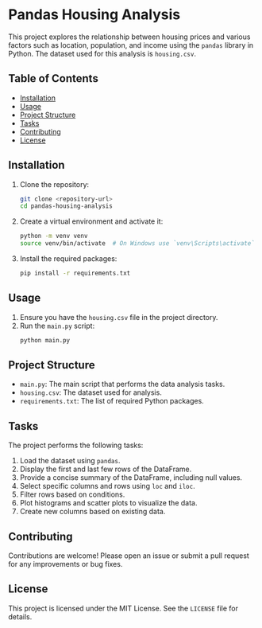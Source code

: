 # Pandas Housing Analysis

This project explores the relationship between housing prices and various factors such as location, population, and income using the `pandas` library in Python. The dataset used for this analysis is `housing.csv`.

## Table of Contents

- [Installation](#installation)
- [Usage](#usage)
- [Project Structure](#project-structure)
- [Tasks](#tasks)
- [Contributing](#contributing)
- [License](#license)

## Installation

1. Clone the repository:
    ```sh
    git clone <repository-url>
    cd pandas-housing-analysis
    ```

2. Create a virtual environment and activate it:
    ```sh
    python -m venv venv
    source venv/bin/activate  # On Windows use `venv\Scripts\activate`
    ```

3. Install the required packages:
    ```sh
    pip install -r requirements.txt
    ```

## Usage

1. Ensure you have the `housing.csv` file in the project directory.
2. Run the `main.py` script:
    ```sh
    python main.py
    ```

## Project Structure

- `main.py`: The main script that performs the data analysis tasks.
- `housing.csv`: The dataset used for analysis.
- `requirements.txt`: The list of required Python packages.

## Tasks

The project performs the following tasks:

1. Load the dataset using `pandas`.
2. Display the first and last few rows of the DataFrame.
3. Provide a concise summary of the DataFrame, including null values.
4. Select specific columns and rows using `loc` and `iloc`.
5. Filter rows based on conditions.
6. Plot histograms and scatter plots to visualize the data.
7. Create new columns based on existing data.

## Contributing

Contributions are welcome! Please open an issue or submit a pull request for any improvements or bug fixes.

## License

This project is licensed under the MIT License. See the `LICENSE` file for details.
